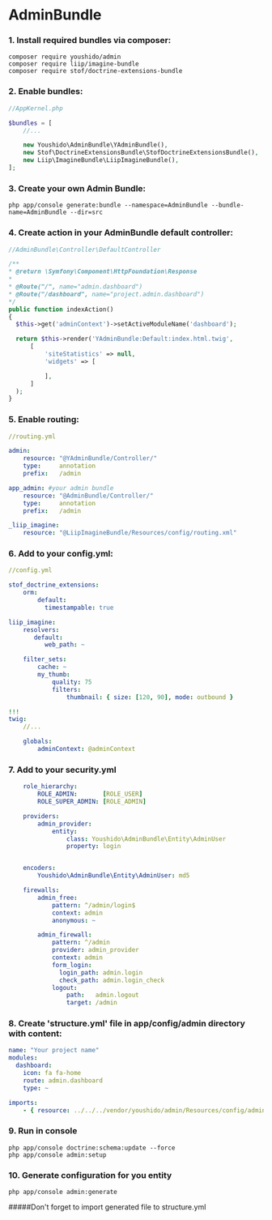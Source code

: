# AdminBundle

### 1. Install required bundles via composer: 
``` console
composer require youshido/admin
composer require liip/imagine-bundle
composer require stof/doctrine-extensions-bundle
```

### 2. Enable bundles:
``` php
//AppKernel.php

$bundles = [
    //...

    new Youshido\AdminBundle\YAdminBundle(),
    new Stof\DoctrineExtensionsBundle\StofDoctrineExtensionsBundle(),
    new Liip\ImagineBundle\LiipImagineBundle(),
];
```

### 3. Create your own Admin Bundle:
``` console
php app/console generate:bundle --namespace=AdminBundle --bundle-name=AdminBundle --dir=src
```

### 4. Create action in your AdminBundle default controller:
``` php
//AdminBundle\Controller\DefaultController

/**
* @return \Symfony\Component\HttpFoundation\Response
*
* @Route("/", name="admin.dashboard")
* @Route("/dashboard", name="project.admin.dashboard")
*/
public function indexAction()
{
  $this->get('adminContext')->setActiveModuleName('dashboard');

  return $this->render('YAdminBundle:Default:index.html.twig',
      [
          'siteStatistics' => null,
          'widgets' => [

          ],
      ]
  );
}
```

### 5. Enable routing:
``` yaml
//routing.yml

admin:
    resource: "@YAdminBundle/Controller/"
    type:     annotation
    prefix:   /admin

app_admin: #your admin bundle
    resource: "@AdminBundle/Controller/"
    type:     annotation
    prefix:   /admin

_liip_imagine:
    resource: "@LiipImagineBundle/Resources/config/routing.xml"
```

### 6. Add to your config.yml:
``` yaml
//config.yml

stof_doctrine_extensions:
    orm:
        default:
          timestampable: true

liip_imagine:
    resolvers:
       default:
          web_path: ~

    filter_sets:
        cache: ~
        my_thumb:
            quality: 75
            filters:
                thumbnail: { size: [120, 90], mode: outbound }

!!!
twig:
    //...

    globals:
        adminContext: @adminContext
```

### 7. Add to your security.yml
``` yaml
    role_hierarchy:
        ROLE_ADMIN:       [ROLE_USER]
        ROLE_SUPER_ADMIN: [ROLE_ADMIN]

    providers:
        admin_provider:
            entity:
                class: Youshido\AdminBundle\Entity\AdminUser
                property: login


    encoders:
        Youshido\AdminBundle\Entity\AdminUser: md5

    firewalls:
        admin_free:
            pattern: ^/admin/login$
            context: admin
            anonymous: ~

        admin_firewall:
            pattern: ^/admin
            provider: admin_provider
            context: admin
            form_login:
              login_path: admin.login
              check_path: admin.login_check
            logout:
                path:   admin.logout
                target: /admin
```

### 8. Create 'structure.yml' file in app/config/admin directory with content:
``` yaml
name: "Your project name"
modules:
  dashboard:
    icon: fa fa-home
    route: admin.dashboard
    type: ~

imports:
    - { resource: ../../../vendor/youshido/admin/Resources/config/admin/structure.admin.yml }
```

### 9. Run in console
``` console
php app/console doctrine:schema:update --force
php app/console admin:setup
```

### 10. Generate configuration for you entity
``` console
php app/console admin:generate
```

#####Don't forget to import generated file to structure.yml